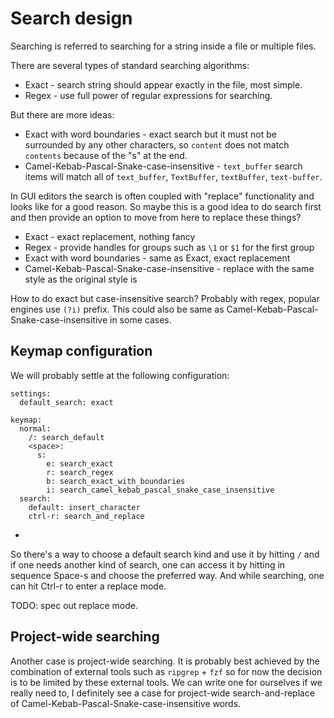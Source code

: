 # Search design

Searching is referred to searching for a string inside a file or multiple
files.

There are several types of standard searching algorithms:
* Exact - search string should appear exactly in the file, most simple.
* Regex - use full power of regular expressions for searching.

But there are more ideas:
* Exact with word boundaries - exact search but it must not be surrounded by
  any other characters, so `content` does not match `contents` because of the
  "s" at the end.
* Camel-Kebab-Pascal-Snake-case-insensitive - `text_buffer` search items will
  match all of `text_buffer`, `TextBuffer`, `textBuffer`, `text-buffer`.

In GUI editors the search is often coupled with "replace" functionality and
looks like for a good reason. So maybe this is a good idea to do search
first and then provide an option to move from here to replace these things?
* Exact - exact replacement, nothing fancy
* Regex - provide handles for groups such as `\1` or `$1` for the first group
* Exact with word boundaries - same as Exact, exact replacement
* Camel-Kebab-Pascal-Snake-case-insensitive - replace with the same style as
  the original style is

How to do exact but case-insensitive search? Probably with regex, popular
engines use `(?i)` prefix. This could also be same as Camel-Kebab-Pascal-Snake-case-insensitive
in some cases.

## Keymap configuration

We will probably settle at the following configuration:
```
settings:
  default_search: exact

keymap:
  normal:
    /: search_default
    <space>:
      s:
        e: search_exact
        r: search_regex
        b: search_exact_with_boundaries
        i: search_camel_kebab_pascal_snake_case_insensitive
  search:
    default: insert_character
    ctrl-r: search_and_replace
```
 *

So there's a way to choose a default search kind and use it by hitting `/` and
if one needs another kind of search, one can access it by hitting in sequence
Space-s and choose the preferred way. And while searching, one can hit Ctrl-r
to enter a replace mode.

TODO: spec out replace mode.

## Project-wide searching

Another case is project-wide searching. It is probably best achieved by the
combination of external tools such as `ripgrep` + `fzf` so for now the
decision is to be limited by these external tools. We can write one for
ourselves if we really need to, I definitely see a case for project-wide
search-and-replace of Camel-Kebab-Pascal-Snake-case-insensitive words.
